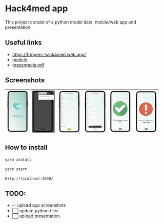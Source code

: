 # Hack4med app

This project consist of a python model data, mobile/web app and presentation

## Useful links

- <https://fringers-hack4med.web.app/>
- [modele](./python/)
- [prezenracja.pdf](./prezentacja.pdf)

## Screenshots

| ![screenshot_1](/screenshots/mobile_app_screenshot.png) | ![screenshot_2](/screenshots/mobile_app_screenshot2.png) | ![screenshot_2a](/screenshots/mobile_app_screenshot2a.png) | ![screenshot_2b](/screenshots/mobile_app_screenshot2b.png) | ![screenshot_3](/screenshots/mobile_app_screenshot3.png) | ![screenshot_4](/screenshots/mobile_app_screenshot4.png) |
| ------------------------------------------------------- | -------------------------------------------------------- | ---------------------------------------------------------- | ---------------------------------------------------------- | -------------------------------------------------------- | -------------------------------------------------------- |

## How to install

`yarn install`

`yarn start`

`http://localhost:3000/`

## TODO:

- ✅ upload app screenshots
- ⬜️ update python files
- ⬜️ upload presentation
